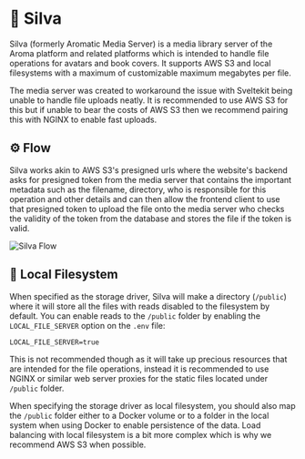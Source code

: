 # 🌉 Silva
Silva (formerly Aromatic Media Server) is a media library server of the Aroma platform and related platforms which is intended to handle file operations for avatars and book covers. It supports AWS S3 and local filesystems with a maximum of customizable maximum megabytes per file. 

The media server was created to workaround the issue with Sveltekit being unable to handle file uploads neatly. It is recommended to use AWS S3 for this but if unable to bear the costs of AWS S3 then we recommend pairing this with NGINX to enable fast uploads.

## ⚙️ Flow
Silva works akin to AWS S3's presigned urls where the website's backend asks for presigned token from the media server that contains the important metadata such as the filename, directory, who is responsible for this operation and other details and can then allow the frontend client to use that presigned token to upload the file onto the media server who checks the validity of the token from the database and stores the file if the token is valid.

![Silva Flow](https://user-images.githubusercontent.com/69381903/169654864-2935e453-71e1-4ab4-9b5e-591043a38b50.png)

## 💼 Local Filesystem
When specified as the storage driver, Silva will make a directory (`/public`) where it will store all the files with reads disabled to the filesystem by default. You can enable reads to the `/public` folder by enabling the `LOCAL_FILE_SERVER` option on the `.env` file:
```env
LOCAL_FILE_SERVER=true
```

This is not recommended though as it will take up precious resources that are intended for the file operations, instead it is recommended to use NGINX or similar web server proxies for the static files located under `/public` folder.

When specifying the storage driver as local filesystem, you should also map the `/public` folder either to a Docker volume or to a folder in the local system when using Docker to enable persistence of the data. Load balancing with local filesystem is a bit more complex which is why we recommend AWS S3 when possible.
